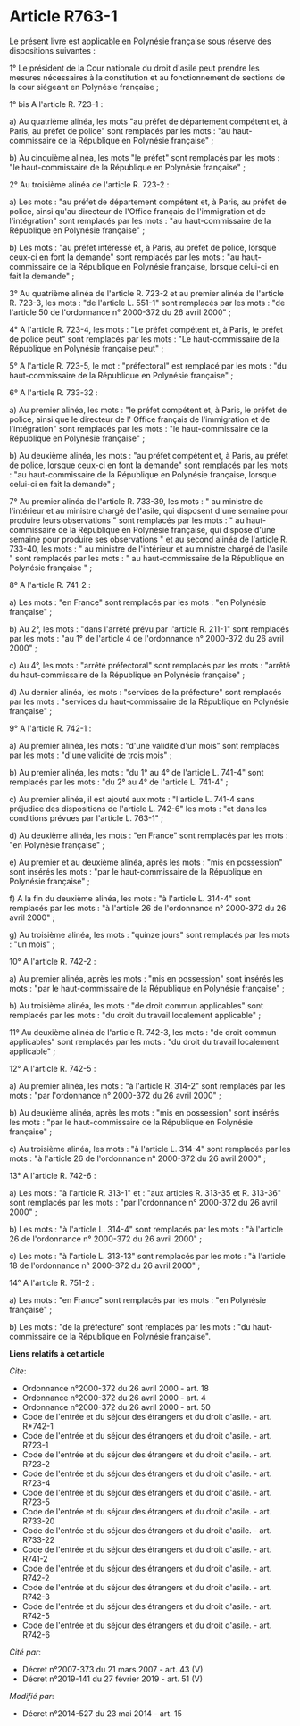 # Article R763-1

Le présent livre est applicable en Polynésie française sous réserve des dispositions suivantes : 

1° Le président de la Cour nationale du droit d'asile peut prendre les mesures nécessaires à la constitution et au
fonctionnement de sections de la cour siégeant en Polynésie française ; 

1° bis A l'article R. 723-1 : 

a) Au quatrième alinéa, les mots "au préfet de département compétent et, à Paris, au préfet de police" sont remplacés par les
mots : "au haut-commissaire de la République en Polynésie française" ; 

b) Au cinquième alinéa, les mots "le préfet" sont remplacés par les mots : "le haut-commissaire de la République en Polynésie
française" ; 

2° Au troisième alinéa de l'article R. 723-2 : 

a) Les mots : "au préfet de département compétent et, à Paris, au préfet de police, ainsi qu'au directeur de l'Office
français de l'immigration et de l'intégration" sont remplacés par les mots : "au haut-commissaire de la République en
Polynésie française" ; 

b) Les mots : "au préfet intéressé et, à Paris, au préfet de police, lorsque ceux-ci en font la demande" sont remplacés par
les mots : "au haut-commissaire de la République en Polynésie française, lorsque celui-ci en fait la demande" ; 

3° Au quatrième alinéa de l'article R. 723-2 et au premier alinéa de l'article R. 723-3, les mots : "de l'article L. 551-1"
sont remplacés par les mots : "de l'article 50 de l'ordonnance n° 2000-372 du 26 avril 2000" ; 

4° A l'article R. 723-4, les mots : "Le préfet compétent et, à Paris, le préfet de police peut" sont remplacés par les mots :
"Le haut-commissaire de la République en Polynésie française peut" ; 

5° A l'article R. 723-5, le mot : "préfectoral" est remplacé par les mots : "du haut-commissaire de la République en
Polynésie française" ; 

6° A l'article R. 733-32 : 

a) Au premier alinéa, les mots : "le préfet compétent et, à Paris, le préfet de police, ainsi que le directeur de l' Office
français de l'immigration et de l'intégration" sont remplacés par les mots : "le haut-commissaire de la République en
Polynésie française" ; 

b) Au deuxième alinéa, les mots : "au préfet compétent et, à Paris, au préfet de police, lorsque ceux-ci en font la demande"
sont remplacés par les mots : "au haut-commissaire de la République en Polynésie française, lorsque celui-ci en fait la
demande" ; 

7° Au premier alinéa de l'article R. 733-39, les mots : " au ministre de l'intérieur et au ministre chargé de l'asile, qui
disposent d'une semaine pour produire leurs observations " sont remplacés par les mots : " au haut-commissaire de la
République en Polynésie française, qui dispose d'une semaine pour produire ses observations " et au second alinéa de
l'article R. 733-40, les mots : " au ministre de l'intérieur et au ministre chargé de l'asile " sont remplacés par les mots :
" au haut-commissaire de la République en Polynésie française " ;

8° A l'article R. 741-2 : 

a) Les mots : "en France" sont remplacés par les mots : "en Polynésie française" ; 

b) Au 2°, les mots : "dans l'arrêté prévu par l'article R. 211-1" sont remplacés par les mots : "au 1° de l'article 4 de
l'ordonnance n° 2000-372 du 26 avril 2000" ; 

c) Au 4°, les mots : "arrêté préfectoral" sont remplacés par les mots : "arrêté du haut-commissaire de la République en
Polynésie française" ; 

d) Au dernier alinéa, les mots : "services de la préfecture" sont remplacés par les mots : "services du haut-commissaire de
la République en Polynésie française" ; 

9° A l'article R. 742-1 : 

a) Au premier alinéa, les mots : "d'une validité d'un mois" sont remplacés par les mots : "d'une validité de trois mois" ; 

b) Au premier alinéa, les mots : "du 1° au 4° de l'article L. 741-4" sont remplacés par les mots : "du 2° au 4° de l'article
L. 741-4" ; 

c) Au premier alinéa, il est ajouté aux mots : "l'article L. 741-4 sans préjudice des dispositions de l'article L. 742-6" les
mots : "et dans les conditions prévues par l'article L. 763-1" ; 

d) Au deuxième alinéa, les mots : "en France" sont remplacés par les mots : "en Polynésie française" ; 

e) Au premier et au deuxième alinéa, après les mots : "mis en possession" sont insérés les mots : "par le haut-commissaire de
la République en Polynésie française" ; 

f) A la fin du deuxième alinéa, les mots : "à l'article L. 314-4" sont remplacés par les mots : "à l'article 26 de
l'ordonnance n° 2000-372 du 26 avril 2000" ; 

g) Au troisième alinéa, les mots : "quinze jours" sont remplacés par les mots : "un mois" ; 

10° A l'article R. 742-2 : 

a) Au premier alinéa, après les mots : "mis en possession" sont insérés les mots : "par le haut-commissaire de la République
en Polynésie française" ; 

b) Au troisième alinéa, les mots : "de droit commun applicables" sont remplacés par les mots : "du droit du travail
localement applicable" ; 

11° Au deuxième alinéa de l'article R. 742-3, les mots : "de droit commun applicables" sont remplacés par les mots : "du
droit du travail localement applicable" ; 

12° A l'article R. 742-5 : 

a) Au premier alinéa, les mots : "à l'article R. 314-2" sont remplacés par les mots : "par l'ordonnance n° 2000-372 du 26
avril 2000" ; 

b) Au deuxième alinéa, après les mots : "mis en possession" sont insérés les mots : "par le haut-commissaire de la République
en Polynésie française" ; 

c) Au troisième alinéa, les mots : "à l'article L. 314-4" sont remplacés par les mots : "à l'article 26 de l'ordonnance n°
2000-372 du 26 avril 2000" ; 

13° A l'article R. 742-6 : 

a) Les mots : "à l'article R. 313-1" et : "aux articles R. 313-35 et R. 313-36" sont remplacés par les mots : "par
l'ordonnance n° 2000-372 du 26 avril 2000" ; 

b) Les mots : "à l'article L. 314-4" sont remplacés par les mots : "à l'article 26 de l'ordonnance n° 2000-372 du 26 avril
2000" ; 

c) Les mots : "à l'article L. 313-13" sont remplacés par les mots : "à l'article 18 de l'ordonnance n° 2000-372 du 26 avril
2000" ;

14° A l'article R. 751-2 :

a) Les mots : "en France" sont remplacés par les mots : "en Polynésie française" ;

b) Les mots : "de la préfecture" sont remplacés par les mots : "du haut-commissaire de la République en Polynésie française".

**Liens relatifs à cet article**

_Cite_:

  - Ordonnance n°2000-372 du 26 avril 2000 - art. 18
  - Ordonnance n°2000-372 du 26 avril 2000 - art. 4
  - Ordonnance n°2000-372 du 26 avril 2000 - art. 50
  - Code de l'entrée et du séjour des étrangers et du droit d'asile. - art. R*742-1
  - Code de l'entrée et du séjour des étrangers et du droit d'asile. - art. R723-1
  - Code de l'entrée et du séjour des étrangers et du droit d'asile. - art. R723-2
  - Code de l'entrée et du séjour des étrangers et du droit d'asile. - art. R723-4
  - Code de l'entrée et du séjour des étrangers et du droit d'asile. - art. R723-5
  - Code de l'entrée et du séjour des étrangers et du droit d'asile. - art. R733-20
  - Code de l'entrée et du séjour des étrangers et du droit d'asile. - art. R733-22
  - Code de l'entrée et du séjour des étrangers et du droit d'asile. - art. R741-2
  - Code de l'entrée et du séjour des étrangers et du droit d'asile. - art. R742-2
  - Code de l'entrée et du séjour des étrangers et du droit d'asile. - art. R742-3
  - Code de l'entrée et du séjour des étrangers et du droit d'asile. - art. R742-5
  - Code de l'entrée et du séjour des étrangers et du droit d'asile. - art. R742-6

_Cité par_:

  - Décret n°2007-373 du 21 mars 2007 - art. 43 (V)
  - Décret n°2019-141 du 27 février 2019 - art. 51 (V)

_Modifié par_:

  - Décret n°2014-527 du 23 mai 2014 - art. 15
